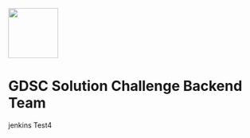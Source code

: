<div float="left">
  <img src="https://github.com/GDSC-StreetReview/GDSC_Challenge_BE/assets/74559561/73eba101-7ed9-4249-b645-2d69fbd6edfc" width="100" height="100"/>
  <h1 float="right">GDSC Solution Challenge Backend Team</h1>
</div>

jenkins Test4
